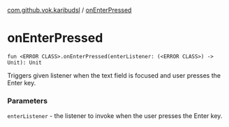 [com.github.vok.karibudsl](index.md) / [onEnterPressed](.)

# onEnterPressed

`fun <ERROR CLASS>.onEnterPressed(enterListener: (<ERROR CLASS>) -> Unit): Unit`

Triggers given listener when the text field is focused and user presses the Enter key.

### Parameters

`enterListener` - the listener to invoke when the user presses the Enter key.